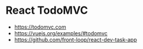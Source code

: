 # React TodoMVC

- https://todomvc.com
- https://vuejs.org/examples/#todomvc
- https://github.com/front-loop/react-dev-task-app